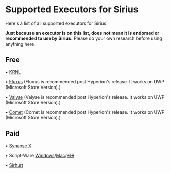 # Supported Executors for Sirius

Here's a list of all supported executors for Sirius.

**Just because an executor is on this list, does not mean it is endorsed or recommended to use by Sirius.**
Please do your own research before using anything here.

## Free

• [KRNL](https://krnl.place)


• [Fluxus](https://fluxteam.net) (Fluxus is recommended post Hyperion's release. It works on UWP (Microsoft Store Version).)

• [Valyse](https://valyse.net) (Valyse is recommended post Hyperion's release. It works on UWP (Microsoft Store Version).)

• [Comet](https://cometrbx.xyz/) (Comet is recommended post Hyperion's release. It works on UWP (Microsoft Store Version).)

## Paid

• [Synapse X](https://x.synapse.to)


• Script-Ware [Windows](https://script-ware.com/w)/[Mac](https://script-ware.com/m)/~~[iOS](https://script-ware.com/ios)~~

• [Sirhurt](https://sirhurt.net)
